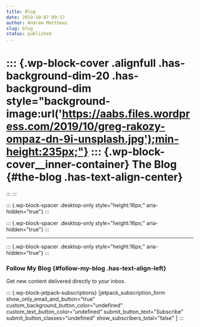 ```yaml
---
title: Blog
date: 2019-10-07 09:17
author: Andrew Matthews
slug: blog
status: published
...
```


::: {.wp-block-cover .alignfull .has-background-dim-20 .has-background-dim style="background-image:url('https://aabs.files.wordpress.com/2019/10/greg-rakozy-ompaz-dn-9i-unsplash.jpg');min-height:235px;"}
::: {.wp-block-cover__inner-container}
The Blog {#the-blog .has-text-align-center}
========
:::
:::

::: {.wp-block-spacer .desktop-only style="height:16px;" aria-hidden="true"}
:::

::: {.wp-block-spacer .desktop-only style="height:16px;" aria-hidden="true"}
:::

------------------------------------------------------------------------

::: {.wp-block-spacer .desktop-only style="height:16px;" aria-hidden="true"}
:::

### Follow My Blog {#follow-my-blog .has-text-align-left}

Get new content delivered directly to your inbox.

::: {.wp-block-jetpack-subscriptions}
\[jetpack\_subscription\_form show\_only\_email\_and\_button="true" custom\_background\_button\_color="undefined" custom\_text\_button\_color="undefined" submit\_button\_text="Subscribe" submit\_button\_classes="undefined" show\_subscribers\_total="false" \]
:::
